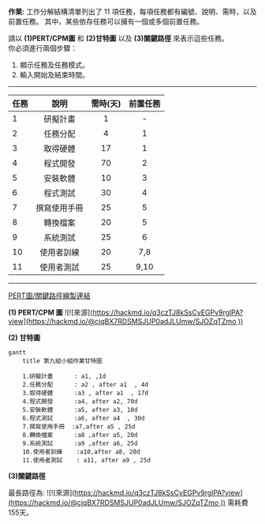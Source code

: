 **作業:** 工作分解結構清單列出了 11 項任務，每項任務都有編號、說明、需時，以及前置任務。
其中，某些依存任務可以擁有一個或多個前置任務。

請以 **(1)PERT/CPM圖** 和 **(2)甘特圖** 以及 **(3)關鍵路徑** 來表示這些任務。<br>
你必須進行兩個步驟：
1. 顯示任務及任務模式。
2. 輸入開始及結束時間。

---

| 任務 | 說明         | 需時(天) | 前置任務 |
|:---- |:------------:|:--------:|:--------:|
| 1    | 研擬計畫     | 1        | -        |
| 2    | 任務分配     | 4        | 1        |
| 3    | 取得硬體     | 17       | 1        |
| 4    | 程式開發     | 70       | 2        |
| 5    | 安裝軟體     | 10       | 3        |
| 6    | 程式測試     | 30       | 4        |
| 7    | 撰寫使用手冊 | 25       | 5        |
| 8    | 轉換檔案     | 20       | 5        |
| 9    | 系統測試     | 25       | 6        |
| 10   | 使用者訓練   | 20       | 7,8      |
| 11   | 使用者測試   | 25       | 9,10     |

---
[PERT圖/關鍵路徑繪製連結](https://hackmd.io/@cjqBX7RDSMSJUP0adJLUmw/SJOZqTZmo)

**(1) PERT/CPM 圖**
![![來源]([https://hackmd.io/q3czTJ8kSsCvEGPv9rglPA?view](https://hackmd.io/@cjqBX7RDSMSJUP0adJLUmw/SJOZqTZmo
))](https://user-images.githubusercontent.com/57654809/194916993-e9219ac7-4705-4490-8b70-3ce9c6b7b578.png)

**(2) 甘特圖**

```mermaid
gantt
    title 第九組小組作業甘特圖

    1.研擬計畫		: a1, ,1d
    2.任務分配		: a2 , after a1  , 4d
    3.取得硬體		:a3 , after a1  , 17d
    4.程式開發		:a4, after a2, 70d
    5.安裝軟體		:a5, after a3, 10d
    6.程式測試		:a6, after a4  , 30d
    7.撰寫使用手冊  :a7,after a5 , 25d
    8.轉換檔案      :a8 ,after a5, 20d
    9.系統測試      :a9 ,after a6, 25d
    10.使用者訓練	:a10,after a8, 20d
    11.使用者測試	: a11, after a9 , 25d
```

**(3)關鍵路徑**

最長路徑為:
![![來源]([https://hackmd.io/q3czTJ8kSsCvEGPv9rglPA?view](https://hackmd.io/@cjqBX7RDSMSJUP0adJLUmw/SJOZqTZmo
))](https://user-images.githubusercontent.com/57654809/194918119-5318264c-3018-4177-b51d-17f25ba891d1.png)
需耗費155天。


